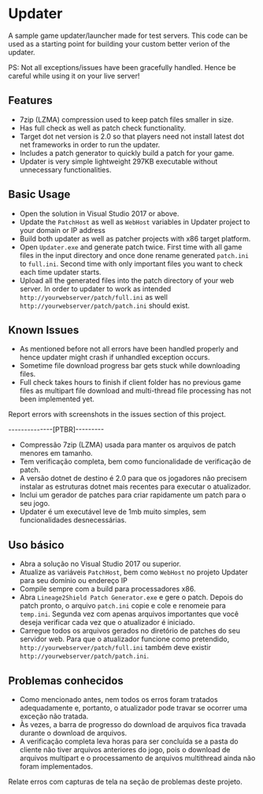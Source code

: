 Updater
=====================
A sample game updater/launcher made for test servers. This code can be used as a starting point for building your custom better verion of the updater.

PS: Not all exceptions/issues have been gracefully handled. Hence be careful while using it on your live server!

Features
---------
* 7zip (LZMA) compression used to keep patch files smaller in size.
* Has full check as well as patch check functionality.
* Target dot net version is 2.0 so that players need not install latest dot net frameworks in order to run the updater.
* Includes a patch generator to quickly build a patch for your game.
* Updater is very simple lightweight 297KB executable without unnecessary functionalities.

Basic Usage
------------
* Open the solution in Visual Studio 2017 or above.
* Update the ``PatchHost`` as well as ``WebHost`` variables in Updater project to your domain or IP address
* Build both updater as well as patcher projects with x86 target platform.
* Open ``Updater.exe`` and generate patch twice. First time with all game files in the input directory and once done rename generated ``patch.ini`` to ``full.ini``. Second time with only important files you want to check each time updater starts.
* Upload all the generated files into the patch directory of your web server. In order to updater to work as intended ``
http://yourwebserver/patch/full.ini
`` as well ``
http://yourwebserver/patch/patch.ini
`` should exist.

Known Issues
-------------
* As mentioned before not all errors have been handled properly and hence updater might crash if unhandled exception occurs.
* Sometime file download progress bar gets stuck while downloading files.
* Full check takes hours to finish if client folder has no previous game files as multipart file download and multi-thread file processing has not been implemented yet.

Report errors with screenshots in the issues section of this project.

--------------[PTBR]---------
* Compressão 7zip (LZMA) usada para manter os arquivos de patch menores em tamanho.
* Tem verificação completa, bem como funcionalidade de verificação de patch.
* A versão dotnet de destino é 2.0 para que os jogadores não precisem instalar as estruturas dotnet mais recentes para executar o atualizador.
* Inclui um gerador de patches para criar rapidamente um patch para o seu jogo.
* Updater é um executável leve de 1mb muito simples, sem funcionalidades desnecessárias.

Uso básico
------------
* Abra a solução no Visual Studio 2017 ou superior.
* Atualize as variáveis ``PatchHost``, bem como ``WebHost`` no projeto Updater para seu domínio ou endereço IP
* Compile sempre com a build para processadores x86.
* Abra ``Lineage2Shield Patch Generator.exe`` e gere o patch. Depois do patch pronto, o arquivo ``patch.ini`` copie e cole e renomeie para ``temp.ini``. Segunda vez com apenas arquivos importantes que você deseja verificar cada vez que o atualizador é iniciado.
* Carregue todos os arquivos gerados no diretório de patches do seu servidor web. Para que o atualizador funcione como pretendido, ``http://yourwebserver/patch/full.ini`` também deve existir ``http://yourwebserver/patch/patch.ini``.

Problemas conhecidos
-------------
* Como mencionado antes, nem todos os erros foram tratados adequadamente e, portanto, o atualizador pode travar se ocorrer uma exceção não tratada.
* Às vezes, a barra de progresso do download de arquivos fica travada durante o download de arquivos.
* A verificação completa leva horas para ser concluída se a pasta do cliente não tiver arquivos anteriores do jogo, pois o download de arquivos multipart e o processamento de arquivos multithread ainda não foram implementados.

Relate erros com capturas de tela na seção de problemas deste projeto.

